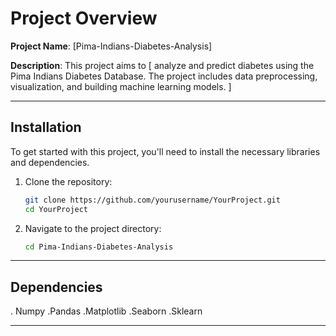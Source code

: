 # Project Overview

**Project Name**: [Pima-Indians-Diabetes-Analysis]

**Description**: This project aims to [ analyze and predict diabetes using the Pima Indians Diabetes Database. The project includes data preprocessing, visualization, and building machine learning models.
]

---

## Installation

To get started with this project, you'll need to install the necessary libraries and dependencies.

1. Clone the repository:
   ```bash
   git clone https://github.com/yourusername/YourProject.git
   cd YourProject
2. Navigate to the project directory:
   ```bash
   cd Pima-Indians-Diabetes-Analysis

---

## Dependencies
. Numpy
.Pandas
.Matplotlib
.Seaborn
.Sklearn

---

